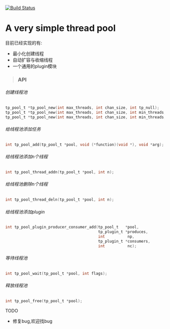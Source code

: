 [![Build Status](https://travis-ci.org/guonaihong/threadpool.svg?branch=master)](https://travis-ci.org/guonaihong/threadpool)

# A very simple thread pool

目前已经实现的有:
 * 最小化创建线程
 * 自动扩容与收缩线程
 * 一个通用的plugin模块

> ### API 
###### 创建线程池
```c
tp_pool_t *tp_pool_new(int max_threads, int chan_size, int tp_null); 
tp_pool_t *tp_pool_new(int max_threads, int chan_size, int min_threads, int tp_null);
tp_pool_t *tp_pool_new(int max_threads, int chan_size, int min_threads, int flags, int ms, int tp_null)
```
###### 给线程池添加任务
```c
int tp_pool_add(tp_pool_t *pool, void (*function)(void *), void *arg);
```
###### 给线程池添加n个线程
```c
int tp_pool_thread_addn(tp_pool_t *pool, int n);
```
###### 给线程池删除n个线程
```c
int tp_pool_thread_deln(tp_pool_t *pool, int n);
```
###### 给线程池添加plugin
```c
int tp_pool_plugin_producer_consumer_add(tp_pool_t   *pool,
                                         tp_plugin_t *produces,
                                         int          np,
                                         tp_plugin_t *consumers,
                                         int          nc);
```
###### 等待线程池
```c
int tp_pool_wait(tp_pool_t *pool, int flags);
```
###### 释放线程池
```c
int tp_pool_free(tp_pool_t *pool);
```

TODO
 * 修复bug,欢迎找bug
